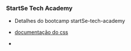 ### StartSe Tech Academy

- Detalhes do bootcamp startSe-tech-academy

- [documentação do css](https://developer.mozilla.org/en-US/docs/Web/CSS) 
- 